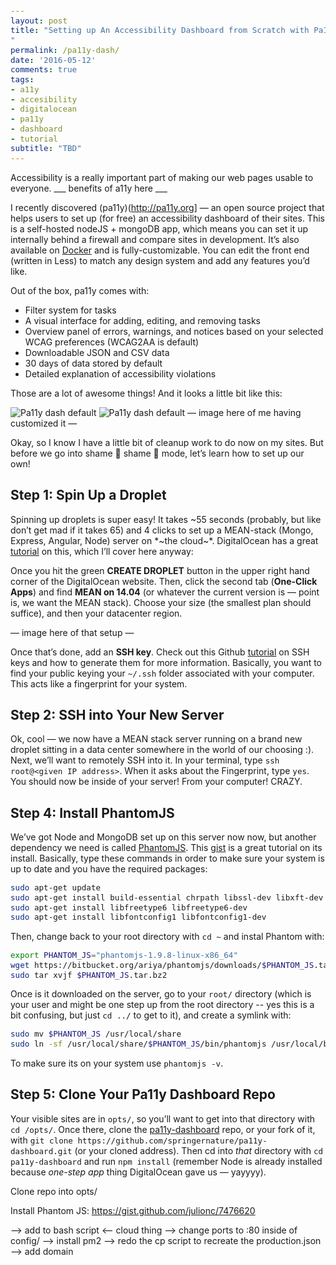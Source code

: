 ```yaml
---
layout: post
title: "Setting up An Accessibility Dashboard from Scratch with Pa11y on DigitialOcean
"
permalink: /pa11y-dash/
date: '2016-05-12'
comments: true
tags:
- a11y
- accesibility
- digitalocean
- pa11y
- dashboard
- tutorial
subtitle: "TBD"
---
```


<style>
code {
  font-size: 90%;
}
</style>

Accessibility is a really important part of making our web pages usable to everyone. ___ benefits of a11y here ___

I recently discovered (pa11y)(http://pa11y.org] — an open source project that helps users to set up (for free) an accessibility dashboard of their sites. This is a self-hosted nodeJS + mongoDB app, which means you can set it up internally behind a firewall and compare sites in development. It’s also available on [Docker](https://github.com/RobLoach/docker-pa11y) and is fully-customizable. You can edit the front end (written in Less) to match any design system and add any features you’d like.

Out of the box, pa11y comes with:

- Filter system for tasks
- A visual interface for adding, editing, and removing tasks
- Overview panel of errors, warnings, and notices based on your selected WCAG preferences (WCAG2AA is default)
- Downloadable JSON and CSV data
- 30 days of data stored by default
- Detailed explanation of accessibility violations

Those are a lot of awesome things! And it looks a little bit like this:

![Pa11y dash default](../images/posts/pa11y/pa11y-dash.jpg)
![Pa11y dash default](../images/posts/pa11y/pa11y-dash-interior.jpg)
— image here of me having customized it —

Okay, so I know I have a little bit of cleanup work to do now on my sites. But before we go into shame 🔔 shame 🔔 mode, let’s learn how to set up our own!

## Step 1: Spin Up a Droplet

Spinning up droplets is super easy! It takes ~55 seconds (probably, but like don’t get mad if it takes 65) and 4 clicks to set up a MEAN-stack (Mongo, Express, Angular, Node) server on *~the cloud~*. DigitalOcean has a great [tutorial](https://www.digitalocean.com/community/tutorials/how-to-use-the-mean-one-click-install-image) on this, which I’ll cover here anyway:

Once you hit the green **CREATE DROPLET** button in the upper right hand corner of the DigitalOcean website. Then, click the second tab (**One-Click Apps**) and find **MEAN on 14.04** (or whatever the current version is — point is, we want the MEAN stack). Choose your size (the smallest plan should suffice), and then your datacenter region.

— image here of that setup —

Once that’s done, add an **SSH key**. Check out this Github [tutorial](https://help.github.com/articles/checking-for-existing-ssh-keys/) on SSH keys and how to generate them for more information. Basically, you want to find your public keying your `~/.ssh` folder associated with your computer. This acts like a fingerprint for your system.

## Step 2: SSH into Your New Server

Ok, cool — we now have a MEAN stack server running on a brand new droplet sitting in a data center somewhere in the world of our choosing :). Next, we’ll want to remotely SSH into it. In your terminal, type `ssh root@<given IP address>`. When it asks about the Fingerprint, type `yes`. You should now be inside of your server! From your computer! CRAZY.

## Step 4: Install PhantomJS

We’ve got Node and MongoDB set up on this server now now, but another dependency we need is called [PhantomJS](http://phantomjs.org/). This [gist](https://gist.github.com/julionc/7476620) is a great tutorial on its install. Basically, type these commands in order to make sure your system is up to date and you have the required packages:

```bash
sudo apt-get update
sudo apt-get install build-essential chrpath libssl-dev libxft-dev
sudo apt-get install libfreetype6 libfreetype6-dev
sudo apt-get install libfontconfig1 libfontconfig1-dev
```

Then, change back to your root directory with `cd ~` and instal Phantom with:

```bash
export PHANTOM_JS="phantomjs-1.9.8-linux-x86_64"
wget https://bitbucket.org/ariya/phantomjs/downloads/$PHANTOM_JS.tar.bz2
sudo tar xvjf $PHANTOM_JS.tar.bz2
```

Once is it downloaded on the server, go to your `root/` directory (which is your user and might be one step up from the root directory -- yes this is a bit confusing, but just `cd ../` to get to it), and create a symlink with:

```bash
sudo mv $PHANTOM_JS /usr/local/share
sudo ln -sf /usr/local/share/$PHANTOM_JS/bin/phantomjs /usr/local/bin
```

To make sure its on your system use `phantomjs -v`.

## Step 5: Clone Your Pa11y Dashboard Repo

Your visible sites are in `opts/`, so you’ll want to get into that directory with `cd /opts/`. Once there, clone the [pa11y-dashboard](https://github.com/springernature/pa11y-dashboard) repo, or your fork of it, with `git clone https://github.com/springernature/pa11y-dashboard.git` (or your cloned address). Then cd into *that* directory with `cd pa11y-dashboard` and run `npm install` (remember Node is already installed because *one-step app* thing DigitalOcean gave us — yayyyy).

Clone repo into opts/

Install Phantom JS: https://gist.github.com/julionc/7476620

—> add to bash script <— cloud thing
—> change ports to :80 inside of config/
—> install pm2
—> redo the cp script to recreate the production.json
—> add domain
